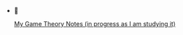 - 📄 <p align="left">
  <a href="[https://linkedin.com/in/roko-cubric](https://www.overleaf.com/read/ppdhqgzkttmr#7304e0)" target="blank">My Game Theory Notes (in progress as I am studying it)</a>
